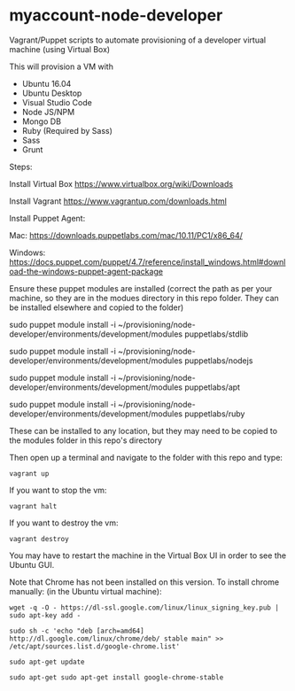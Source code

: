 # myaccount-node-developer

Vagrant/Puppet scripts to automate provisioning of a developer virtual machine (using Virtual Box)

This will provision a VM with

* Ubuntu 16.04
* Ubuntu Desktop
* Visual Studio Code
* Node JS/NPM
* Mongo DB
* Ruby (Required by Sass)
* Sass
* Grunt

Steps:

Install Virtual Box
https://www.virtualbox.org/wiki/Downloads

Install Vagrant 
https://www.vagrantup.com/downloads.html

Install Puppet Agent:

Mac:
https://downloads.puppetlabs.com/mac/10.11/PC1/x86_64/

Windows:
https://docs.puppet.com/puppet/4.7/reference/install_windows.html#download-the-windows-puppet-agent-package


Ensure these puppet modules are installed (correct the path as per your machine, so they are in the modues directory in this repo folder.  They can be installed elsewhere and copied to the folder)

sudo puppet module install -i ~/provisioning/node-developer/environments/development/modules puppetlabs/stdlib

sudo puppet module install -i ~/provisioning/node-developer/environments/development/modules puppetlabs/nodejs

sudo puppet module install -i ~/provisioning/node-developer/environments/development/modules puppetlabs/apt

sudo puppet module install -i ~/provisioning/node-developer/environments/development/modules puppetlabs/ruby

These can be installed to any location, but they may need to be copied to the modules folder in this repo's directory

Then open up a terminal and navigate to the folder with this repo and type:

```
vagrant up
```

If you want to stop the vm:

```
vagrant halt
```

If you want to destroy the vm:

```
vagrant destroy
```


You may have to restart the machine in the Virtual Box UI in order to see the Ubuntu GUI.

Note that Chrome has not been installed on this version.  To install chrome manually: (in the Ubuntu virtual machine):

```
wget -q -O - https://dl-ssl.google.com/linux/linux_signing_key.pub | sudo apt-key add - 
```

```
sudo sh -c 'echo "deb [arch=amd64] http://dl.google.com/linux/chrome/deb/ stable main" >> /etc/apt/sources.list.d/google-chrome.list'
```

```
sudo apt-get update
```

```
sudo apt-get sudo apt-get install google-chrome-stable
```


